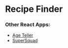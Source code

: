# Recipe Finder

### Other React Apps:
* <a href="https://github.com/govind94/react-first-app">Age Teller</a>
* <a href="https://github.com/govind94/react-second-app">SuperSquad</a>
